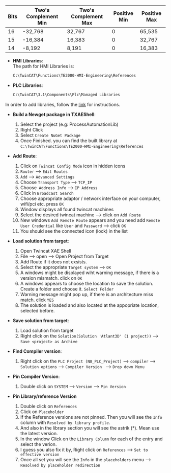 

| Bits | Two's Complement Min | Two's Complement Max | Positive Min | Positive Max |
|------|----------------------|----------------------|--------------|--------------|
| 16   | -32,768              | 32,767               | 0            | 65,535      |
| 15   | -16,384              | 16,383               | 0            | 32,767      |
| 14   | -8,192               | 8,191                | 0            | 16,383      |


- **HMI Libraries**:  
  The path for HMI Libraries is:
  ```bash
  C:\TwinCAT\Functions\TE2000-HMI-Engineering\References
  ```
- **PLC Libraries**: 
  ```bash
  C:\TwinCAT\3.1\Components\Plc\Managed Libraries
  ```
In order to add libraries, follow the [link](https://github.com/Beckhoff-USA-Community/SPT-Libraries) for instructions.

- **Build a Newget package in TXAEShell**:
  1. Select the project (e.g: ProcessAutomationLib)
  2. Right Click
  3. Select `Create NuGet Package`
  4. Once Finished. you can find the built library at `C:\TwinCAT\Functions\TE2000-HMI-Engineering\References`

- **Add Route**:
  1. Click on `Twincat Config Mode` icon in hidden icons
  2. `Router` --> `Edit Routes`
  3. `Add` --> `Advanced Settings`
  4. Choose `Transport Type` --> `TCP_IP`
  5. Choose` Address Info` --> `IP Address`
  6. Click in `Broadcast Search`
  7. Choose appropriate adaptor / network interface on your computer, wifi/pci etc. press `OK`
  8. Window displays all found twincat machines
  9. Select the desired twincat machine --> click on `Add Route`
  10. New windows `Add Remote Route` appears and you need add `Remote User Credential` like `User` and `Password` --> click `OK`
  11. You should see the connected icon (lock) in the list
 
- **Load solution from target**:
  1. Open Twincat XAE Shell
  2. File --> open --> Open Project from Target
  3. Add Route if it does not exsists.
  4. Select the appropriate `Target system` --> `OK`
  5. A windows might be displayed wiht warning message, if there is a version mismatch. click on `OK`
  6. A windows appears to choose the location to save the solution. Create a folder and choose it. `Select Folder`
  7. Warning message might pop up, if there is an architecture miss match. click `YES`
  8. The solution is loaded and also located at the appopriate location, selected before.

- **Save solution from target**:
  1. Load solution from target
  2. Right click on the `Solution(Solution 'Atlant3D' (1 project))` -->  `Save <project> as Archive`
 
- **Find Compiler version**:
  1. Right click on the `PLC Project (N0_PLC_Project)` --> `compiler` --> `Solution options` --> `Compiler Version ` --> `Drop down Menu`
 
- **Pin Compiler Version**:
  1. Double click on `SYSTEM` --> `Version` --> `Pin Version`

- **Pin Library/reference Version**
  1. Double click on `References`
  2. Click on `Placeholder`
  3. If the Reference versions are not pinned. Then you will see the `Info` column with `Resolved by library profile`.
  4. And also in the library section you will see the astrik (*). Mean use the latest version.
  6. In the window Click on the `Library Column` for each of the entry and select the verion.
  7. I guess you also fix it by,  Right click on `References` --> `Set to effective version`
  8. Once all set you will see the `Info` in the `placeholders` menu --> `Resolved by placeholder redirection`
